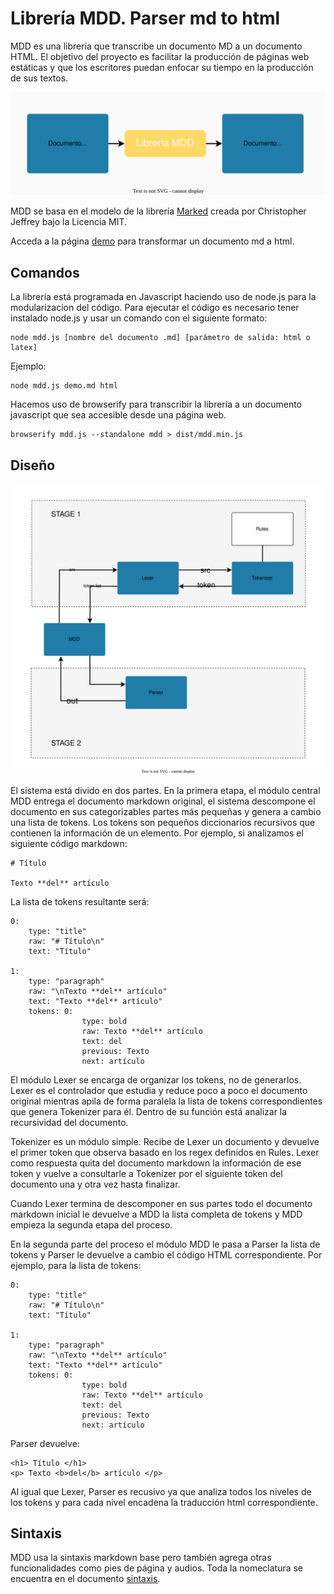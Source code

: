 # Librería MDD. Parser md to html

MDD es una librería que transcribe un documento MD a un documento HTML. El objetivo del proyecto es facilitar la producción de páginas web estáticas y que los escritores puedan enfocar su tiempo en la producción de sus textos. 

![Librería MDD](source/mdd.svg)

MDD se basa en el modelo de la librería [Marked](https://github.com/markedjs/marked) creada por Christopher Jeffrey bajo la Licencia MIT.

Acceda a la página [demo](https://proyectocostarica.github.io/mdd/mdd.html) para transformar un documento md a html.

## Comandos

La librería está programada en Javascript haciendo uso de node.js para la modularizacion del código. Para ejecutar el código es necesario tener instalado node.js y usar un comando con el siguiente formato:

```
node mdd.js [nombre del documento .md] [parámetro de salida: html o latex]
```  

Ejemplo:

```
node mdd.js demo.md html
```

Hacemos uso de browserify para transcribir la librería a un documento javascript que sea accesible desde una página web. 

```
browserify mdd.js --standalone mdd > dist/mdd.min.js
```

## Diseño

![Diseño](source/design.svg)

El sistema está divido en dos partes. En la primera etapa, el módulo central MDD entrega el documento markdown original, el sistema descompone el documento en sus categorizables partes más pequeñas y genera a cambio una lista de tokens. Los tokens son pequeños diccionarios recursivos que contienen la información de un elemento. Por ejemplo, si analizamos el siguiente código markdown:

```
# Título

Texto **del** artículo
```

La lista de tokens resultante será:

```
0:
    type: "title"
    raw: "# Título\n"
    text: "Título"
    
1: 
    type: "paragraph"
    raw: "\nTexto **del** artículo"
    text: "Texto **del** artículo"
    tokens: 0: 
                type: bold
                raw: Texto **del** artículo
                text: del
                previous: Texto
                next: artículo
```

El módulo Lexer se encarga de organizar los tokens, no de generarlos. Lexer es el controlador que estudia y reduce poco a poco el documento original mientras apila de forma paralela la lista de tokens correspondientes que genera Tokenizer para él. Dentro de su función está analizar la recursividad del documento.

Tokenizer es un módulo simple. Recibe de Lexer un documento y devuelve el primer token que observa basado en los regex definidos en Rules. Lexer como respuesta quita del documento markdown la información de ese token y vuelve a consultarle a Tokenizer por el siguiente token del documento una y otra vez hasta finalizar.

Cuando Lexer termina de descomponer en sus partes todo el documento markdown inicial le devuelve a MDD la lista completa de tokens y MDD empieza la segunda etapa del proceso. 

En la segunda parte del proceso el módulo MDD le pasa a Parser la lista de tokens y Parser le devuelve a cambio el código HTML correspondiente. Por ejemplo, para la lista de tokens:

```
0:
    type: "title"
    raw: "# Título\n"
    text: "Título"
    
1: 
    type: "paragraph"
    raw: "\nTexto **del** artículo"
    text: "Texto **del** artículo"
    tokens: 0: 
                type: bold
                raw: Texto **del** artículo
                text: del
                previous: Texto
                next: artículo
```

Parser devuelve:

```
<h1> Título </h1>
<p> Texto <b>del</b> artículo </p>
```

Al igual que Lexer, Parser es recusivo ya que analiza todos los niveles de los tokens y para cada nivel encadena la traducción html correspondiente. 

## Sintaxis

MDD usa la sintaxis markdown base pero también agrega otras funcionalidades como pies de página y audios. Toda la nomeclatura se encuentra en el documento [sintaxis](syntax.md).